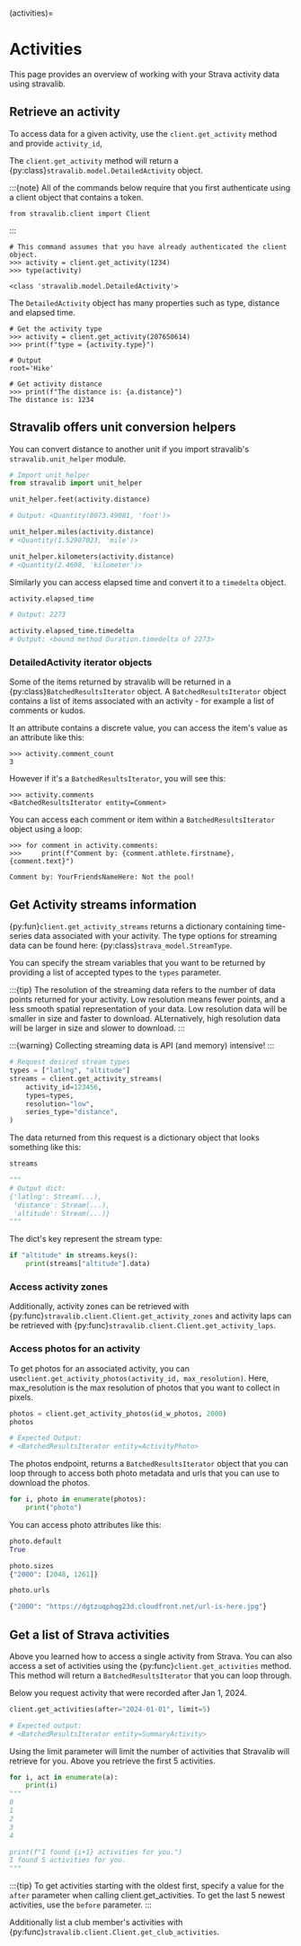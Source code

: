 (activities)=
# Activities

This page provides an overview of working with your Strava activity data using stravalib.

## Retrieve an activity

To access data for a given activity, use the `client.get_activity` method and provide `activity_id`,

The `client.get_activity` method will return a {py:class}`stravalib.model.DetailedActivity` object.

:::{note}
All of the commands below require that you first authenticate using a client object that contains a token.

`from stravalib.client import Client`

:::

```{code-block} pycon
# This command assumes that you have already authenticated the client object.
>>> activity = client.get_activity(1234)
>>> type(activity)

<class 'stravalib.model.DetailedActivity'>
```

The `DetailedActivity` object has many properties such as type, distance and elapsed time.

```{code-block} pycon
# Get the activity type
>>> activity = client.get_activity(207650614)
>>> print(f"type = {activity.type}")

# Output
root='Hike'
```

```pycon
# Get activity distance
>>> print(f"The distance is: {a.distance}")
The distance is: 1234
```

## Stravalib offers unit conversion helpers

You can convert distance to another unit if you import stravalib's
`stravalib.unit_helper` module.

```python
# Import unit_helper
from stravalib import unit_helper

unit_helper.feet(activity.distance)

# Output: <Quantity(8073.49081, 'foot')>

unit_helper.miles(activity.distance)
# <Quantity(1.52907023, 'mile')>

unit_helper.kilometers(activity.distance)
# <Quantity(2.4608, 'kilometer')>
```

Similarly you can access elapsed time and
convert it to a `timedelta` object.

```python
activity.elapsed_time

# Output: 2273

activity.elapsed_time.timedelta
# Output: <bound method Duration.timedelta of 2273>
```

### DetailedActivity iterator objects

Some of the items returned by stravalib will be returned in a
{py:class}`BatchedResultsIterator` object. A `BatchedResultsIterator` object contains a list of
items associated with an activity - for example a list of comments or kudos.

It an attribute contains a discrete value, you can access the item's value as an attribute like this:

```{code-block} pycon
>>> activity.comment_count
3
```

However if it's a `BatchedResultsIterator`, you will see this:

```{code-block} pycon
>>> activity.comments
<BatchedResultsIterator entity=Comment>
```

You can access each comment or item within a `BatchedResultsIterator` object using a loop:

```{code-block} pycon
>>> for comment in activity.comments:
>>>     print(f"Comment by: {comment.athlete.firstname},  {comment.text}")

Comment by: YourFriendsNameHere: Not the pool!
```

## Get Activity streams information

{py:fun}`client.get_activity_streams` returns a dictionary containing time-series
data associated with your activity. The type options for streaming data can be found here: {py:class}`strava_model.StreamType`.

You can specify the stream variables that you want to be returned by providing a list of accepted types to the `types`
parameter.

:::{tip}
The resolution of the streaming data refers to the number of data points returned for your activity. Low resolution means fewer points, and a less smooth spatial representation of your data. Low resolution data will be smaller in size and faster to download. ALternatively, high resolution data will be larger in size and slower to download.
:::

:::{warning}
Collecting streaming data is API (and memory) intensive!
:::


```python
# Request desired stream types
types = ["latlng", "altitude"]
streams = client.get_activity_streams(
    activity_id=123456,
    types=types,
    resolution="low",
    series_type="distance",
)
```

The data returned from this request is a dictionary object that looks something like this:

```python
streams

"""
# Output dict:
{'latlng': Stream(...),
 'distance': Stream(...),
 'altitude': Stream(...)}
"""
```

The dict's key represent the stream type:

```python
if "altitude" in streams.keys():
    print(streams["altitude"].data)
```

### Access activity zones

Additionally, activity zones can be retrieved with {py:func}`stravalib.client.Client.get_activity_zones` and activity laps can be retrieved with {py:func}`stravalib.client.Client.get_activity_laps`.

### Access photos for an activity

To get photos for an associated activity, you can use`client.get_activity_photos(activity_id, max_resolution)`. Here, max_resolution is the max resolution of photos that you want to
collect in pixels.

```python
photos = client.get_activity_photos(id_w_photos, 2000)
photos

# Expected Output:
# <BatchedResultsIterator entity=ActivityPhoto>
```

The photos endpoint, returns a `BatchedResultsIterator` object that you can loop through to access both photo metadata and urls that you can use to download the photos.

```python
for i, photo in enumerate(photos):
    print("photo")
```

You can access photo attributes like this:

```python
photo.default
True

photo.sizes
{"2000": [2048, 1261]}

photo.urls

{"2000": "https://dgtzuqphqg23d.cloudfront.net/url-is-here.jpg"}
```

## Get a list of Strava activities

Above you learned how to access a single activity from Strava.
You can also access a set of activities using the {py:func}`client.get_activities` method. This method will return a `BatchedResultsIterator` that you can loop through.

Below you request activity that were recorded after Jan 1, 2024.

```python
client.get_activities(after="2024-01-01", limit=5)

# Expected output:
# <BatchedResultsIterator entity=SummaryActivity>
```

Using the limit parameter will limit the number of activities
that Stravalib will retrieve for you. Above you retrieve the first 5 activities.

```python
for i, act in enumerate(a):
    print(i)
"""
0
1
2
3
4

print(f"I found {i+1} activities for you.")
I found 5 activities for you.
"""
```

:::{tip}
To get activities starting with the oldest first, specify a value for the `after` parameter when calling client.get_activities. To get the last 5 newest activities, use the `before` parameter.
:::

Additionally list a club member's activities with
{py:func}`stravalib.client.Client.get_club_activities`.

<!--
Manage Activities
=================
(TODO)

=============== ================================================
method           doc
=============== ================================================
create_activity  {py:func}`stravalib.client.Client.create_activity`
upload_activity {py:func}`stravalib.client.Client.upload_activity`
update_activity {py:func}`stravalib.client.Client.update_activity`
=============== ================================================ -->
